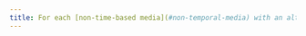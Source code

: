 ```yaml
---
title: For each [non-time-based media](#non-temporal-media) with an alternative, is this alternative relevant?
---
```

